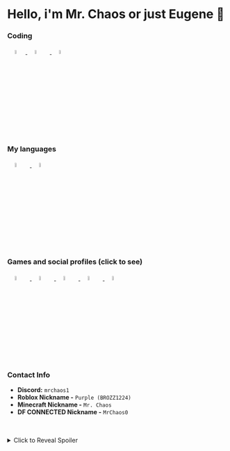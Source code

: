 # Hello, i'm Mr. Chaos or just Eugene 👋



### Coding

<a/>ㅤ<a>
<a href="https://haxe.org"> <img src="https://upload.wikimedia.org/wikipedia/commons/thumb/8/89/Haxe_logo.svg/800px-Haxe_logo.svg.png" width="5%"/> </a>
<a/>ㅤ<a>
<a href="https://html.spec.whatwg.org/"> <img src="https://i.imgur.com/94n31ta.png" width="5%" style="margin-right: 10px;"/> <a>
<a/>ㅤ<a>
<a href="https://drafts.csswg.org/"> <img src="https://upload.wikimedia.org/wikipedia/commons/thumb/6/62/CSS3_logo.svg/512px-CSS3_logo.svg.png?20210705212817" width="5%" style="margin-right: 10px;"/> </a>

### My languages

<a/>ㅤ<a>
<a href="https://en.wikipedia.org/wiki/Russian_language"> <img src="https://i.imgur.com/ukbpkb1.png" width="5%" style="margin-right: 10px;"/> </a>
<a/>ㅤ<a>
<a href="https://en.wikipedia.org/wiki/English_language"> <img src="https://i.imgur.com/wk7f8Ic.png" width="5%" style="margin-right: 10px;"/> </a>

### Games and social profiles (click to see)

<a/>ㅤ<a>
<a href="https://gamebanana.com/members/3160716"> <img src="https://images.gamebanana.com/static/img/favicon/256x256.png" width="5%" style="margin-right: 10px;"/> </a>
<a/>ㅤ<a>
<a href="https://youtube.com/@TheLeerName"> <img src="https://i.imgur.com/GUaL8pM.png" width="5%" style="margin-right: 10px;"/> </a>
<a/>ㅤ<a>
<a href="https://steamcommunity.com/profiles/76561199218536719/"> <img src="https://upload.wikimedia.org/wikipedia/commons/thumb/8/83/Steam_icon_logo.svg/640px-Steam_icon_logo.svg.png" width="5%" style="margin-right: 10px;"/> </a>
<a/>ㅤ<a>
<a href="https://open.spotify.com/user/312ethrxjgpdjizeescj6ktxu634?si=e7bbce3bc10141cd"> <img src="https://play-lh.googleusercontent.com/P2VMEenhpIsubG2oWbvuLGrs0GyyzLiDosGTg8bi8htRXg9Uf0eUtHiUjC28p1jgHzo" width="5%" style="margin-right: 10px;"/> </a>
<a/>ㅤ<a>
<a href="https://twitter.com/Mr_Chaos3"> <img src="https://seeklogo.com/images/T/twitter-x-logo-0339F999CF-seeklogo.com.png?v=638264860180000000" width="5%" style="margin-right: 10px;"/> </a>

### Contact Info

- **Discord:** `mrchaos1`
- **Roblox Nickname -** `Purple (BROZZ1224)`
- **Minecraft Nickname -** `Mr. Chaos`
- **DF CONNECTED Nickname -** `MrChaos0`

<a/>ㅤ<a>
<details>
  <summary>Click to Reveal Spoiler</summary>
  
  **meow.**

</details>

